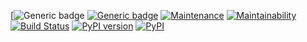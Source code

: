 ﻿[![Generic badge](https://img.shields.io/badge/Artificial-Intelligence-green.svg)
[![Generic badge](https://img.shields.io/badge/documentation-website-green.svg)](https://intelora.github.io/)
[![Maintenance](https://img.shields.io/badge/maintained-yes-green.svg)](https://GitHub.com/Naereen/StrapDown.js/graphs/commit-activity)
[![Maintainability](https://api.codeclimate.com/v1/badges/156f512bb05ff81433dd/maintainability)](https://codeclimate.com/github/intelora/core/maintainability)
[![Build Status](https://travis-ci.org/intelora/core.svg?branch=master)](https://travis-ci.org/intelora/core)
[![PyPI version](https://badge.fury.io/py/intelora.svg)](https://badge.fury.io/py/intelora)
[![PyPI](https://img.shields.io/pypi/pyversions/intelora.svg)](https://pypi.python.org/pypi/intelora/)
